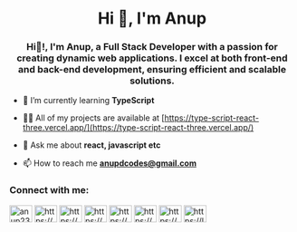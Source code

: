  
<h1 align="center">Hi 👋, I'm Anup</h1>
<h3 align="center">Hi👋!, I'm Anup, a Full Stack Developer with a passion for creating dynamic web applications. I excel at both front-end and back-end development, ensuring efficient and scalable solutions.</h3>

- 🌱 I’m currently learning **TypeScript**

- 👨‍💻 All of my projects are available at [https://type-script-react-three.vercel.app/](https://type-script-react-three.vercel.app/)

- 💬 Ask me about **react, javascript etc**

- 📫 How to reach me **anupdcodes@gmail.com**

<h3 align="left">Connect with me:</h3>
<p align="left">
<a href="https://twitter.com/anup23257" target="blank"><img align="center" src="https://raw.githubusercontent.com/rahuldkjain/github-profile-readme-generator/master/src/images/icons/Social/twitter.svg" alt="anup23257" height="30" width="40" /></a>
<a href="https://linkedin.com/in/https://www.linkedin.com/in/anup-tarwade-2218962b2/" target="blank"><img align="center" src="https://raw.githubusercontent.com/rahuldkjain/github-profile-readme-generator/master/src/images/icons/Social/linked-in-alt.svg" alt="https://www.linkedin.com/in/anup-tarwade-2218962b2/" height="30" width="40" /></a>
<a href="https://stackoverflow.com/users/https://stackoverflow.com/users/22749570/anup-d-t" target="blank"><img align="center" src="https://raw.githubusercontent.com/rahuldkjain/github-profile-readme-generator/master/src/images/icons/Social/stack-overflow.svg" alt="https://stackoverflow.com/users/22749570/anup-d-t" height="30" width="40" /></a>
<a href="https://kaggle.com/https://www.kaggle.com/anupt1234" target="blank"><img align="center" src="https://raw.githubusercontent.com/rahuldkjain/github-profile-readme-generator/master/src/images/icons/Social/kaggle.svg" alt="https://www.kaggle.com/anupt1234" height="30" width="40" /></a>
<a href="https://instagram.com/anups.d.t127/" target="blank"><img align="center" src="https://raw.githubusercontent.com/rahuldkjain/github-profile-readme-generator/master/src/images/icons/Social/instagram.svg" alt="https://www.instagram.com/anups.d.t127/" height="30" width="40" /></a>
<a href="https://www.behance.net/https://www.behance.net/anuptarwade" target="blank"><img align="center" src="https://raw.githubusercontent.com/rahuldkjain/github-profile-readme-generator/master/src/images/icons/Social/behance.svg" alt="https://www.behance.net/anuptarwade" height="30" width="40" /></a>
<a href="https://www.codechef.com/users/https://www.codechef.com/users/anup_39" target="blank"><img align="center" src="https://cdn.jsdelivr.net/npm/simple-icons@3.1.0/icons/codechef.svg" alt="https://www.codechef.com/users/anup_39" height="30" width="40" /></a>
<a href="https://www.leetcode.com/https://leetcode.com/u/anup_477/" target="blank"><img align="center" src="https://raw.githubusercontent.com/rahuldkjain/github-profile-readme-generator/master/src/images/icons/Social/leet-code.svg" alt="https://leetcode.com/u/anup_477/" height="30" width="40" /></a>
</p>
